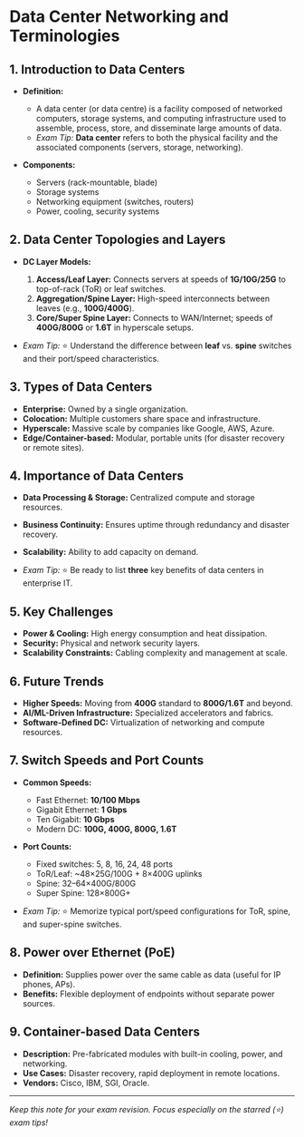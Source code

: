 # Data Center Networking and Terminologies

## 1. Introduction to Data Centers

* **Definition:**

  * A data center (or data centre) is a facility composed of networked computers, storage systems, and computing infrastructure used to assemble, process, store, and disseminate large amounts of data.
  * *Exam Tip:* **Data center** refers to both the physical facility and the associated components (servers, storage, networking).

* **Components:**

  * Servers (rack-mountable, blade)
  * Storage systems
  * Networking equipment (switches, routers)
  * Power, cooling, security systems

## 2. Data Center Topologies and Layers

* **DC Layer Models:**

  1. **Access/Leaf Layer:** Connects servers at speeds of **1G/10G/25G** to top-of-rack (ToR) or leaf switches.
  2. **Aggregation/Spine Layer:** High-speed interconnects between leaves (e.g., **100G/400G**).
  3. **Core/Super Spine Layer:** Connects to WAN/Internet; speeds of **400G/800G** or **1.6T** in hyperscale setups.

* *Exam Tip:* ⭐ Understand the difference between **leaf** vs. **spine** switches and their port/speed characteristics.

## 3. Types of Data Centers

* **Enterprise:** Owned by a single organization.
* **Colocation:** Multiple customers share space and infrastructure.
* **Hyperscale:** Massive scale by companies like Google, AWS, Azure.
* **Edge/Container-based:** Modular, portable units (for disaster recovery or remote sites).

## 4. Importance of Data Centers

* **Data Processing & Storage:** Centralized compute and storage resources.

* **Business Continuity:** Ensures uptime through redundancy and disaster recovery.

* **Scalability:** Ability to add capacity on demand.

* *Exam Tip:* ⭐ Be ready to list **three** key benefits of data centers in enterprise IT.

## 5. Key Challenges

* **Power & Cooling:** High energy consumption and heat dissipation.
* **Security:** Physical and network security layers.
* **Scalability Constraints:** Cabling complexity and management at scale.

## 6. Future Trends

* **Higher Speeds:** Moving from **400G** standard to **800G/1.6T** and beyond.
* **AI/ML-Driven Infrastructure:** Specialized accelerators and fabrics.
* **Software-Defined DC:** Virtualization of networking and compute resources.

## 7. Switch Speeds and Port Counts

* **Common Speeds:**

  * Fast Ethernet: **10/100 Mbps**
  * Gigabit Ethernet: **1 Gbps**
  * Ten Gigabit: **10 Gbps**
  * Modern DC: **100G, 400G, 800G, 1.6T**

* **Port Counts:**

  * Fixed switches: 5, 8, 16, 24, 48 ports
  * ToR/Leaf: \~48×25G/100G + 8×400G uplinks
  * Spine: 32–64×400G/800G
  * Super Spine: 128×800G+

* *Exam Tip:* ⭐ Memorize typical port/speed configurations for ToR, spine, and super-spine switches.

## 8. Power over Ethernet (PoE)

* **Definition:** Supplies power over the same cable as data (useful for IP phones, APs).
* **Benefits:** Flexible deployment of endpoints without separate power sources.

## 9. Container-based Data Centers

* **Description:** Pre-fabricated modules with built-in cooling, power, and networking.
* **Use Cases:** Disaster recovery, rapid deployment in remote locations.
* **Vendors:** Cisco, IBM, SGI, Oracle.

---

*Keep this note for your exam revision. Focus especially on the starred (⭐) exam tips!*
